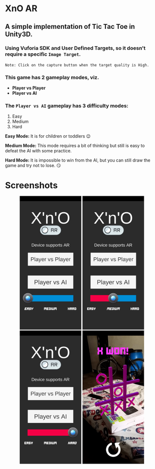 # XnO AR

## A simple implementation of Tic Tac Toe in Unity3D.
### Using Vuforia SDK and **User Defined Targets**, so it doesn't require a specific `Image Target`.

`Note: Click on the capture button when the target quality is High.`

### This game has 2 gameplay modes, viz. 
* **Player vs Player**
* **Player vs AI**

### The `Player vs AI` gameplay has 3 difficulty modes:
1. Easy
2. Medium
3. Hard

**Easy Mode:** It is for children or toddlers :wink:

**Medium Mode:** This mode requires a bit of thinking but still is easy to defeat the AI with some practice.

**Hard Mode:** It is impossible to win from the AI, but you can still draw the game and try not to lose. :smirk:

# Screenshots
<p align="center">
<img src="/Screenshots/Screenshot_20181215-141134.jpg" width="40%" height="40%">&nbsp<img src="/Screenshots/Screenshot_20181215-141139.jpg" width="40%" height="40%">
<img src="/Screenshots/Screenshot_20181215-141142.jpg" width="40%" height="40%">&nbsp<img src="/Screenshots/Screenshot_20181215-141235.jpg" width="40%" height="40%">
</p>
